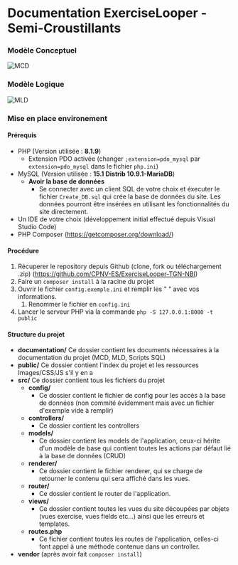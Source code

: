 # Documentation ExerciseLooper - Semi-Croustillants

### Modèle Conceptuel
![MCD](\images\MCD_ExerciseLooper.png)

### Modèle Logique
![MLD](\images\MLD_ExerciseLooper.png)

### Mise en place environement

#### Prérequis
- PHP (Version utilisée : **8.1.9**)
  - Extension PDO activée (changer `;extension=pdo_mysql` par `extension=pdo_mysql` dans le fichier `php.ini`)
- MySQL (Version utilisée : **15.1 Distrib 10.9.1-MariaDB**)
  - **Avoir la base de données**
    - Se connecter avec un client SQL de votre choix et éxecuter le fichier `Create_DB.sql` qui crée la base de données du site. Les données pourront être insérées en utilisant les fonctionnalités du site directement.
- Un IDE de votre choix (développement initial effectué depuis Visual Studio Code)
- PHP Composer (https://getcomposer.org/download/)

#### Procédure
1. Récuperer le repository depuis Github (clone, fork ou téléchargement .zip) (https://github.com/CPNV-ES/ExerciseLooper-TGN-NBI)
1. Faire un ``` composer install ``` à la racine du projet
1. Ouvrir le fichier ``` config.exemple.ini ``` et remplir les " " avec vos informations.
   1. Renommer le fichier en ``` config.ini ```
1. Lancer le serveur PHP via la commande ``` php -S 127.0.0.1:8080 -t public ```

#### Structure du projet
- **documentation/**
Ce dossier contient les documents nécessaires à la documentation du projet (MCD, MLD, Scripts SQL)
- **public/**
Ce dossier contient l'index du projet et les ressources Images/CSS/JS s'il y en a
- **src/**
  Ce dossier contient tous les fichiers du projet
  - **config/**
    - Ce dossier contient le fichier de config pour les accès à la base de données (non commité évidemment mais avec un fichier d'exemple vide à remplir)
  - **controllers/**
    - Ce dossier contient les controllers 
  - **models/**
    - Ce dossier contient les models de l'application, ceux-ci hérite d'un modèle de base qui contient toutes les actions par défaut lié à la base de données (CRUD)
  - **renderer/**
    - Ce dossier contient le fichier renderer, qui se charge de retourner le contenu qui sera affiché dans les vues.
  - **router/**
    - Ce dossier contient le router de l'application.
  - **views/**
    - Ce dossier contient toutes les vues du site découpées par objets (vues exercise, vues fields etc...) ainsi que les erreurs et templates.
  - **routes.php**
    - Ce fichier contient toutes les routes de l'application, celles-ci font appel à une méthode contenue dans un controller.
- **vendor** (après avoir fait ``` composer install ```)
